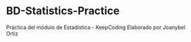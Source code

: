 # BD-Statistics-Practice
Práctica del módulo de Estadística - KeepCoding
Elaborado por Joanybel Ortiz
